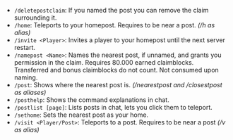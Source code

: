 - `/deletepostclaim`: If you named the post you can remove the claim surrounding it.
- `/home`: Teleports to your homepost. Requires to be near a post. *(/h as alias)*
- `/invite <Player>`: Invites a player to your homepost until the next server restart.
- `/namepost <Name>`: Names the nearest post, if unnamed, and grants you permission in the claim.
  Requires 80.000 earned claimblocks. Transferred and bonus claimblocks do not count. Not consumed upon naming.
- `/post`: Shows where the nearest post is. *(/nearestpost and /closestpost as aliases)*
- `/posthelp`: Shows the command explanations in chat.
- `/postlist [page]`: Lists posts in chat, lets you click them to teleport.
- `/sethome`: Sets the nearest post as your home.
- `/visit <Player/Post>`: Teleports to a post. Requires to be near a post *(/v as alias)*
